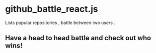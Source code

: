# github_battle_react.js
Lists popular repositories , battle between two users . 
## Have a head to head battle and check out who wins!
